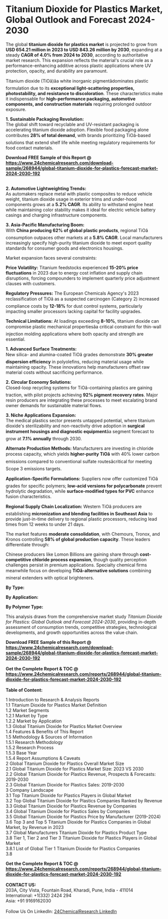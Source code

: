 <h1>Titanium Dioxide for Plastics Market, Global Outlook and Forecast 2024-2030</h1><p>The global <strong>titanium dioxide for plastics market</strong> is projected to grow from <strong>USD 654.21 million in 2023 to USD 843.26 million by 2030</strong>, expanding at a steady <strong>CAGR of 4.0% from 2024 to 2030</strong>, according to authoritative market research. This expansion reflects the material's crucial role as a performance-enhancing additive across plastic applications where UV protection, opacity, and durability are paramount.</p><p>Titanium dioxide (TiOâ)âa white inorganic pigmentâdominates plastic formulation due to its <strong>exceptional light-scattering properties, photostability, and resistance to discoloration</strong>. These characteristics make it indispensable for <strong>high-performance packaging, automotive components, and construction materials</strong> requiring prolonged outdoor exposure.</p><p><strong>1. Sustainable Packaging Revolution:</strong><br>
The global shift toward recyclable and UV-resistant packaging is accelerating titanium dioxide adoption. Flexible food packaging alone contributes <strong>28% of total demand</strong>, with brands prioritizing TiOâ-based solutions that extend shelf life while meeting regulatory requirements for food contact materials.</p><div><b>Download FREE Sample of this Report @ 
            <a href="https://www.24chemicalresearch.com/download-sample/268944/global-titanium-dioxide-for-plastics-forecast-market-2024-2030-192">
            https://www.24chemicalresearch.com/download-sample/268944/global-titanium-dioxide-for-plastics-forecast-market-2024-2030-192</a></b></div><br><p><strong>2. Automotive Lightweighting Trends:</strong><br>
As automakers replace metal with plastic composites to reduce vehicle weight, titanium dioxide usage in exterior trims and under-hood components grows at a <strong>5.2% CAGR</strong>. Its ability to withstand engine heat while maintaining color stability makes it ideal for electric vehicle battery casings and charging infrastructure components.</p><p><strong>3. Asia-Pacific Manufacturing Boom:</strong><br>
With <strong>China producing 62% of global plastic products</strong>, regional TiOâ consumption outpaces other markets at a <strong>5.8% CAGR</strong>. Local manufacturers increasingly specify high-purity titanium dioxide to meet export quality standards for consumer goods and electronics housings.</p><p>Market expansion faces several constraints:</p><p><strong>Price Volatility:</strong> Titanium feedstocks experienced <strong>15-20% price fluctuations</strong> in 2023 due to energy cost inflation and supply chain disruptions, forcing compounders to implement quarterly price adjustment clauses with customers.</p><p><strong>Regulatory Pressures:</strong> The European Chemicals Agency's 2023 reclassification of TiOâ as a suspected carcinogen (Category 2) increased compliance costs by <strong>12-18%</strong> for dust control systems, particularly impacting smaller processors lacking capital for facility upgrades.</p><p><strong>Technical Limitations:</strong> At loadings exceeding <strong>8-10%</strong>, titanium dioxide can compromise plastic mechanical propertiesâa critical constraint for thin-wall injection molding applications where both opacity and strength are essential.</p><p><strong>1. Advanced Surface Treatments:</strong><br>
New silica- and alumina-coated TiOâ grades demonstrate <strong>30% greater dispersion efficiency</strong> in polyolefins, reducing material usage while maintaining opacity. These innovations help manufacturers offset raw material costs without sacrificing performance.</p><p><strong>2. Circular Economy Solutions:</strong><br>
Closed-loop recycling systems for TiOâ-containing plastics are gaining traction, with pilot projects achieving <strong>92% pigment recovery rates</strong>. Major resin producers are integrating these processes to meet escalating brand owner demands for sustainable material flows.</p><p><strong>3. Niche Applications Expansion:</strong><br>
The medical plastics sector presents untapped potential, where titanium dioxide's sterilizability and non-reactivity drive adoption in <strong>surgical instrument housings and diagnostic equipment</strong>âa segment forecast to grow at <strong>7.1% annually</strong> through 2030.</p><p><strong>Alternate Production Methods:</strong> Manufacturers are investing in chloride process capacity, which yields <strong>higher-purity TiOâ</strong> with 40% lower carbon emissions compared to conventional sulfate routesâcritical for meeting Scope 3 emissions targets.</p><p><strong>Application-Specific Formulations:</strong> Suppliers now offer customized TiOâ grades for specific polymers; <strong>low-acid versions for polycarbonate</strong> prevent hydrolytic degradation, while <strong>surface-modified types for PVC</strong> enhance fusion characteristics.</p><p><strong>Regional Supply Chain Localization:</strong> Western TiOâ producers are establishing <strong>micronization and blending facilities in Southeast Asia</strong> to provide just-in-time delivery to regional plastic processors, reducing lead times from 12 weeks to under 21 days.</p><p>The market features <strong>moderate consolidation</strong>, with Chemours, Tronox, and Kronos controlling <strong>58% of global production capacity</strong>. These leaders differentiate through:</p><p>Chinese producers like Lomon Billions are gaining share through <strong>cost-competitive chloride process expansion</strong>, though quality perception challenges persist in premium applications. Specialty chemical firms meanwhile focus on developing <strong>TiOâ-alternative solutions</strong> combining mineral extenders with optical brighteners.</p><p><strong>By Type:</strong></p><p><strong>By Application:</strong></p><p><strong>By Polymer Type:</strong></p><p>This analysis draws from the comprehensive market study <em>Titanium Dioxide for Plastics: Global Outlook and Forecast 2024-2030</em>, providing in-depth assessment of consumption trends, competitive strategies, technological developments, and growth opportunities across the value chain.</p><div><b>Download FREE Sample of this Report @ 
            <a href="https://www.24chemicalresearch.com/download-sample/268944/global-titanium-dioxide-for-plastics-forecast-market-2024-2030-192">
            https://www.24chemicalresearch.com/download-sample/268944/global-titanium-dioxide-for-plastics-forecast-market-2024-2030-192</a></b></div><br><div><b>Get the Complete Report & TOC @ 
            <a href="https://www.24chemicalresearch.com/reports/268944/global-titanium-dioxide-for-plastics-forecast-market-2024-2030-192">
            https://www.24chemicalresearch.com/reports/268944/global-titanium-dioxide-for-plastics-forecast-market-2024-2030-192</a></b></div><br>
            <b>Table of Content:</b><p>1 Introduction to Research & Analysis Reports<br />
    1.1 Titanium Dioxide for Plastics Market Definition<br />
    1.2 Market Segments<br />
        1.2.1 Market by Type<br />
        1.2.2 Market by Application<br />
    1.3 Global Titanium Dioxide for Plastics Market Overview<br />
    1.4 Features & Benefits of This Report<br />
    1.5 Methodology & Sources of Information<br />
        1.5.1 Research Methodology<br />
        1.5.2 Research Process<br />
        1.5.3 Base Year<br />
        1.5.4 Report Assumptions & Caveats<br />
2 Global Titanium Dioxide for Plastics Overall Market Size<br />
    2.1 Global Titanium Dioxide for Plastics Market Size: 2023 VS 2030<br />
    2.2 Global Titanium Dioxide for Plastics Revenue, Prospects & Forecasts: 2019-2030<br />
    2.3 Global Titanium Dioxide for Plastics Sales: 2019-2030<br />
3 Company Landscape<br />
    3.1 Top Titanium Dioxide for Plastics Players in Global Market<br />
    3.2 Top Global Titanium Dioxide for Plastics Companies Ranked by Revenue<br />
    3.3 Global Titanium Dioxide for Plastics Revenue by Companies<br />
    3.4 Global Titanium Dioxide for Plastics Sales by Companies<br />
    3.5 Global Titanium Dioxide for Plastics Price by Manufacturer (2019-2024)<br />
    3.6 Top 3 and Top 5 Titanium Dioxide for Plastics Companies in Global Market, by Revenue in 2023<br />
    3.7 Global Manufacturers Titanium Dioxide for Plastics Product Type<br />
    3.8 Tier 1, Tier 2 and Tier 3 Titanium Dioxide for Plastics Players in Global Market<br />
        3.8.1 List of Global Tier 1 Titanium Dioxide for Plastics Companies<br />
        3.8</p><div><b>Get the Complete Report & TOC @ 
            <a href="https://www.24chemicalresearch.com/reports/268944/global-titanium-dioxide-for-plastics-forecast-market-2024-2030-192">
            https://www.24chemicalresearch.com/reports/268944/global-titanium-dioxide-for-plastics-forecast-market-2024-2030-192</a></b></div><br><b>CONTACT US:</b><br>
            203A, City Vista, Fountain Road, Kharadi, Pune, India - 411014<br>
            International: +1(332) 2424 294<br>
            Asia: +91 9169162030 <br><br>
            Follow Us On LinkedIn: <a href="https://www.linkedin.com/company/24chemicalresearch/">24ChemicalResearch LinkedIn</a>